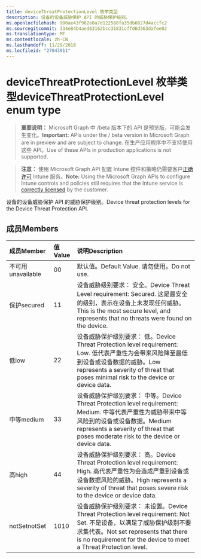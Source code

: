 ```yaml
---
title: deviceThreatProtectionLevel 枚举类型
description: 设备的设备威胁保护 API 的威胁保护级别。
ms.openlocfilehash: 900ae43f962e0a7d122588fa35db6827d4accfc2
ms.sourcegitcommit: 334e84b4aed63162bcc31831cffd6d363dafee02
ms.translationtype: MT
ms.contentlocale: zh-CN
ms.lasthandoff: 11/29/2018
ms.locfileid: "27043911"
---
```

# <a name="devicethreatprotectionlevel-enum-type"></a><span data-ttu-id="819c0-103">deviceThreatProtectionLevel 枚举类型</span><span class="sxs-lookup"><span data-stu-id="819c0-103">deviceThreatProtectionLevel enum type</span></span>

> <span data-ttu-id="819c0-104">**重要说明：** Microsoft Graph 中 /beta 版本下的 API 是预览版，可能会发生变化。</span><span class="sxs-lookup"><span data-stu-id="819c0-104">**Important:** APIs under the / beta version in Microsoft Graph are in preview and are subject to change.</span></span> <span data-ttu-id="819c0-105">在生产应用程序中不支持使用这些 API。</span><span class="sxs-lookup"><span data-stu-id="819c0-105">Use of these APIs in production applications is not supported.</span></span>

> <span data-ttu-id="819c0-106">**注意：** 使用 Microsoft Graph API 配置 Intune 控件和策略仍需要客户[正确许可](https://go.microsoft.com/fwlink/?linkid=839381) Intune 服务。</span><span class="sxs-lookup"><span data-stu-id="819c0-106">**Note:** Using the Microsoft Graph APIs to configure Intune controls and policies still requires that the Intune service is [correctly licensed](https://go.microsoft.com/fwlink/?linkid=839381) by the customer.</span></span>

<span data-ttu-id="819c0-107">设备的设备威胁保护 API 的威胁保护级别。</span><span class="sxs-lookup"><span data-stu-id="819c0-107">Device threat protection levels for the Device Threat Protection API.</span></span>
## <a name="members"></a><span data-ttu-id="819c0-108">成员</span><span class="sxs-lookup"><span data-stu-id="819c0-108">Members</span></span>
|<span data-ttu-id="819c0-109">成员</span><span class="sxs-lookup"><span data-stu-id="819c0-109">Member</span></span>|<span data-ttu-id="819c0-110">值</span><span class="sxs-lookup"><span data-stu-id="819c0-110">Value</span></span>|<span data-ttu-id="819c0-111">说明</span><span class="sxs-lookup"><span data-stu-id="819c0-111">Description</span></span>|
|:---|:---|:---|
|<span data-ttu-id="819c0-112">不可用</span><span class="sxs-lookup"><span data-stu-id="819c0-112">unavailable</span></span>|<span data-ttu-id="819c0-113">0</span><span class="sxs-lookup"><span data-stu-id="819c0-113">0</span></span>|<span data-ttu-id="819c0-114">默认值。</span><span class="sxs-lookup"><span data-stu-id="819c0-114">Default Value.</span></span> <span data-ttu-id="819c0-115">请勿使用。</span><span class="sxs-lookup"><span data-stu-id="819c0-115">Do not use.</span></span>|
|<span data-ttu-id="819c0-116">保护</span><span class="sxs-lookup"><span data-stu-id="819c0-116">secured</span></span>|<span data-ttu-id="819c0-117">1</span><span class="sxs-lookup"><span data-stu-id="819c0-117">1</span></span>|<span data-ttu-id="819c0-118">设备威胁级别要求： 安全。</span><span class="sxs-lookup"><span data-stu-id="819c0-118">Device Threat Level requirement: Secured.</span></span> <span data-ttu-id="819c0-119">这是最安全的级别，表示在设备上未发现任何威胁。</span><span class="sxs-lookup"><span data-stu-id="819c0-119">This is the most secure level, and represents that no threats were found on the device.</span></span>|
|<span data-ttu-id="819c0-120">低</span><span class="sxs-lookup"><span data-stu-id="819c0-120">low</span></span>|<span data-ttu-id="819c0-121">2</span><span class="sxs-lookup"><span data-stu-id="819c0-121">2</span></span>|<span data-ttu-id="819c0-122">设备威胁保护级别要求： 低。</span><span class="sxs-lookup"><span data-stu-id="819c0-122">Device Threat Protection level requirement: Low.</span></span> <span data-ttu-id="819c0-123">低代表严重性为会带来风险降至最低到设备或设备数据的威胁。</span><span class="sxs-lookup"><span data-stu-id="819c0-123">Low represents a severity of threat that poses minimal risk to the device or device data.</span></span>|
|<span data-ttu-id="819c0-124">中等</span><span class="sxs-lookup"><span data-stu-id="819c0-124">medium</span></span>|<span data-ttu-id="819c0-125">3</span><span class="sxs-lookup"><span data-stu-id="819c0-125">3</span></span>|<span data-ttu-id="819c0-126">设备威胁保护级别要求： 中等。</span><span class="sxs-lookup"><span data-stu-id="819c0-126">Device Threat Protection level requirement: Medium.</span></span> <span data-ttu-id="819c0-127">中等代表严重性为威胁带来中等风险到的设备或设备数据。</span><span class="sxs-lookup"><span data-stu-id="819c0-127">Medium represents a severity of threat that poses moderate risk to the device or device data.</span></span>|
|<span data-ttu-id="819c0-128">高</span><span class="sxs-lookup"><span data-stu-id="819c0-128">high</span></span>|<span data-ttu-id="819c0-129">4</span><span class="sxs-lookup"><span data-stu-id="819c0-129">4</span></span>|<span data-ttu-id="819c0-130">设备威胁保护级别要求： 高。</span><span class="sxs-lookup"><span data-stu-id="819c0-130">Device Threat Protection level requirement: High.</span></span> <span data-ttu-id="819c0-131">高代表严重性为会造成严重到设备或设备数据风险的威胁。</span><span class="sxs-lookup"><span data-stu-id="819c0-131">High represents a severity of threat that poses severe risk to the device or device data.</span></span>|
|<span data-ttu-id="819c0-132">notSet</span><span class="sxs-lookup"><span data-stu-id="819c0-132">notSet</span></span>|<span data-ttu-id="819c0-133">10</span><span class="sxs-lookup"><span data-stu-id="819c0-133">10</span></span>|<span data-ttu-id="819c0-134">设备威胁保护级别要求： 未设置。</span><span class="sxs-lookup"><span data-stu-id="819c0-134">Device Threat Protection level requirement: Not Set.</span></span> <span data-ttu-id="819c0-135">不是设备，以满足了威胁保护级别不要求集代表。</span><span class="sxs-lookup"><span data-stu-id="819c0-135">Not set represents that there is no requirement for the device to meet a Threat Protection level.</span></span>|





